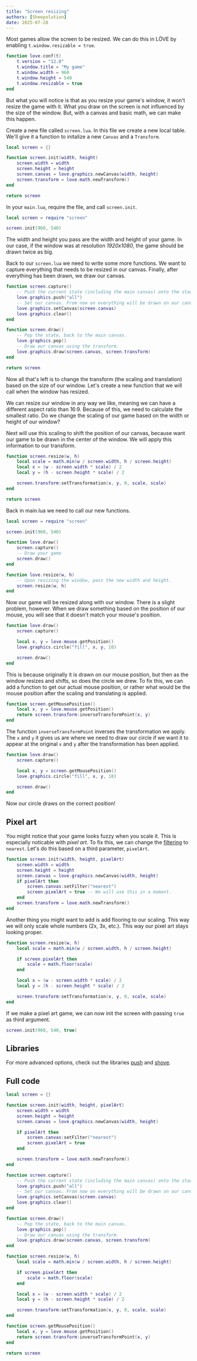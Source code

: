 ```yaml
---
title: "Screen resizing"
authors: [Sheepolution]
date: 2025-07-28
---
```


Most games allow the screen to be resized. We can do this in LÖVE by enabling `t.window.resizable = true`.

```lua
function love.conf(t)
    t.version = "12.0"
    t.window.title = "My game"
    t.window.width = 960
    t.window.height = 540
    t.window.resizable = true
end
```

But what you will notice is that as you resize your game's window, it won't resize the game with it. What you draw on the screen is not influenced by the size of the window. But, with a canvas and basic math, we can make this happen.

Create a new file called `screen.lua`. In this file we create a new local table. We'll give it a function to initalize a new `Canvas` and a `Transform`.

```lua
local screen = {}

function screen.init(width, height)
    screen.width = width
    screen.height = height
    screen.canvas = love.graphics.newCanvas(width, height)
    screen.transform = love.math.newTransform()
end

return screen
```

In your `main.lua`, require the file, and call `screen.init`.

```lua
local screen = require "screen"

screen.init(960, 540)
```

The width and height you pass are the width and height of your game. In our case, if the window was at resolution *1920x1080*, the game should be drawn twice as big.

Back to our `screen.lua` we need to write some more functions. We want to capture everything that needs to be resized in our canvas. Finally, after everything has been drawn, we draw our canvas.

```lua
function screen.capture()
    -- Push the current state (including the main canvas) onto the stack.
    love.graphics.push("all")
    -- Set our canvas. From now on everything will be drawn on our canvas.
    love.graphics.setCanvas(screen.canvas)
    love.graphics.clear()
end

function screen.draw()
    -- Pop the state, back to the main canvas.
    love.graphics.pop()
    -- Draw our canvas using the transform.
    love.graphics.draw(screen.canvas, screen.transform)
end

return screen
```

Now all that's left is to change the transform (the scaling and translation) based on the size of our window. Let's create a new function that we will call when the window has resized.

We can resize our window in any way we like, meaning we can have a different aspect ratio than 16:9. Because of this, we need to calculate the smallest ratio. Do we change the scaling of our game based on the width or height of our window?

Next will use this scaling to shift the position of our canvas, because want our game to be drawn in the center of the window. We will apply this information to our transform.

```lua
function screen.resize(w, h)
    local scale = math.min(w / screen.width, h / screen.height)
    local x = (w - screen.width * scale) / 2
    local y = (h - screen.height * scale) / 2

    screen.transform:setTransformation(x, y, 0, scale, scale)
end

return screen
```

Back in main.lua we need to call our new functions.

```lua
local screen = require "screen"

screen.init(960, 540)

function love.draw()
    screen.capture()
    -- Draw your game
    screen.draw()
end

function love.resize(w, h)
    -- Upon resizing the window, pass the new width and height.
    screen.resize(w, h)
end
```

Now our game will be resized along with our window. There is a slight problem, however. When we draw something based on the position of our mouse, you will see that it doesn't match your mouse's position.

```lua
function love.draw()
    screen.capture()

    local x, y = love.mouse.getPosition()
    love.graphics.circle("fill", x, y, 10)

    screen.draw()
end
```

This is because originally it is drawn on our mouse position, but then as the window resizes and shifts, so does the circle we drew. To fix this, we can add a function to get our actual mouse position, or rather what would be the mouse position after the scaling and translating is applied.

```lua
function screen.getMousePosition()
    local x, y = love.mouse.getPosition()
    return screen.transform:inverseTransformPoint(x, y)
end
```

The function `inverseTransformPoint` inverses the transformation we apply. The `x` and `y` it gives us are where we need to draw our circle if we want it to appear at the original `x` and `y` after the transformation has been applied.

```lua
function love.draw()
    screen.capture()

    local x, y = screen.getMousePosition()
    love.graphics.circle("fill", x, y, 10)

    screen.draw()
end
```

Now our circle draws on the correct position!

## Pixel art

You might notice that your game looks fuzzy when you scale it. This is especially noticable with *pixel art*. To fix this, we can change the <ins>filtering</ins> to `nearest`. Let's do this based on a third parameter, `pixelArt`.

```lua
function screen.init(width, height, pixelArt)
    screen.width = width
    screen.height = height
    screen.canvas = love.graphics.newCanvas(width, height)
    if pixelArt then
        screen.canvas:setFilter("nearest")
        screen.pixelArt = true -- We will use this in a moment.
    end
    screen.transform = love.math.newTransform()
end
```

Another thing you might want to add is add flooring to our scaling. This way we will only scale whole numbers (2x, 3x, etc.). This way our pixel art stays looking proper.

```lua
function screen.resize(w, h)
    local scale = math.min(w / screen.width, h / screen.height)

    if screen.pixelArt then
        scale = math.floor(scale)
    end

    local x = (w - screen.width * scale) / 2
    local y = (h - screen.height * scale) / 2

    screen.transform:setTransformation(x, y, 0, scale, scale)
end
```

If we make a pixel art game, we can now init the screen with passing `true` as third argument.

```lua
screen.init(960, 540, true)
```

## Libraries

For more advanced options, check out the libraries [push](https://github.com/Ulydev/push) and [shove](https://github.com/Oval-Tutu/shove).

## Full code

```lua
local screen = {}

function screen.init(width, height, pixelArt)
    screen.width = width
    screen.height = height
    screen.canvas = love.graphics.newCanvas(width, height)

    if pixelArt then
        screen.canvas:setFilter("nearest")
        screen.pixelArt = true
    end

    screen.transform = love.math.newTransform()
end

function screen.capture()
    -- Push the current state (including the main canvas) onto the stack.
    love.graphics.push("all")
    -- Set our canvas. From now on everything will be drawn on our canvas.
    love.graphics.setCanvas(screen.canvas)
    love.graphics.clear()
end

function screen.draw()
    -- Pop the state, back to the main canvas.
    love.graphics.pop()
    -- Draw our canvas using the transform.
    love.graphics.draw(screen.canvas, screen.transform)
end

function screen.resize(w, h)
    local scale = math.min(w / screen.width, h / screen.height)

    if screen.pixelArt then
        scale = math.floor(scale)
    end

    local x = (w - screen.width * scale) / 2
    local y = (h - screen.height * scale) / 2

    screen.transform:setTransformation(x, y, 0, scale, scale)
end

function screen.getMousePosition()
    local x, y = love.mouse.getPosition()
    return screen.transform:inverseTransformPoint(x, y)
end

return screen
```